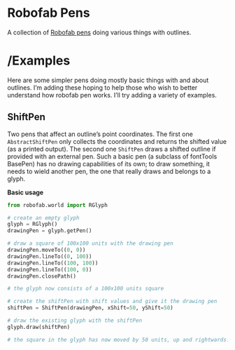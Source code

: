 Robofab Pens
================

A collection of [Robofab pens](http://robofab.org/objects/pen.html) doing various things with outlines.

# /Examples

Here are some simpler pens doing mostly basic things with and about outlines. I’m adding these hoping to help those who wish to better understand how robofab pen works. I’ll try adding a variety of examples.

## ShiftPen

Two pens that affect an outline’s point coordinates. The first one ```AbstractShiftPen``` only collects the coordinates and returns the shifted value (as a printed output). The second one ```ShiftPen``` draws a shifted outline if provided with an external pen. Such a basic pen (a subclass of fontTools BasePen) has no drawing capabilities of its own; to draw something, it needs to wield another pen, the one that really draws and belongs to a glyph.

**Basic usage**
```python
from robofab.world import RGlyph

# create an empty glyph
glyph = RGlyph()
drawingPen = glyph.getPen()

# draw a square of 100x100 units with the drawing pen
drawingPen.moveTo((0, 0))
drawingPen.lineTo((0, 100))
drawingPen.lineTo((100, 100))
drawingPen.lineTo((100, 0))
drawingPen.closePath()

# the glyph now consists of a 100x100 units square

# create the shiftPen with shift values and give it the drawing pen
shiftPen = ShiftPen(drawingPen, xShift=50, yShift=50)

# draw the existing glyph with the shiftPen
glyph.draw(shiftPen)

# the square in the glyph has now moved by 50 units, up and rightwards.
```